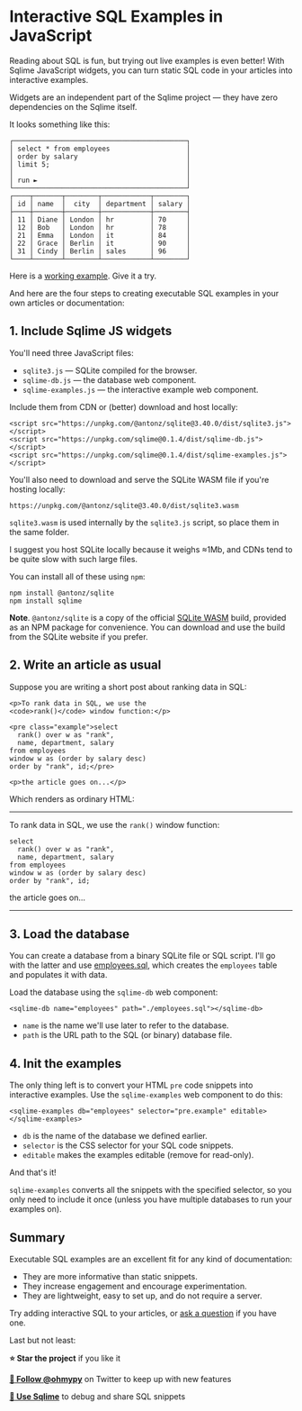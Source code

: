 # Interactive SQL Examples in JavaScript

Reading about SQL is fun, but trying out live examples is even better! With Sqlime JavaScript widgets, you can turn static SQL code in your articles into interactive examples.

Widgets are an independent part of the Sqlime project — they have zero dependencies on the Sqlime itself.

It looks something like this:

```
┌───────────────────────────────────────────┐
│ select * from employees                   │
│ order by salary                           │
│ limit 5;                                  │
│                                           │
│ run ►                                     │
└───────────────────────────────────────────┘
┌────┬───────┬────────┬────────────┬────────┐
│ id │ name  │  city  │ department │ salary │
├────┼───────┼────────┼────────────┼────────┤
│ 11 │ Diane │ London │ hr         │ 70     │
│ 12 │ Bob   │ London │ hr         │ 78     │
│ 21 │ Emma  │ London │ it         │ 84     │
│ 22 │ Grace │ Berlin │ it         │ 90     │
│ 31 │ Cindy │ Berlin │ sales      │ 96     │
└────┴───────┴────────┴────────────┴────────┘
```

Here is a [working example](https://sqlime.org/employees.html). Give it a try.

And here are the four steps to creating executable SQL examples in your own articles or documentation:

## 1. Include Sqlime JS widgets

You'll need three JavaScript files:

-   `sqlite3.js` — SQLite compiled for the browser.
-   `sqlime-db.js` — the database web component.
-   `sqlime-examples.js` — the interactive example web component.

Include them from CDN or (better) download and host locally:

```
<script src="https://unpkg.com/@antonz/sqlite@3.40.0/dist/sqlite3.js"></script>
<script src="https://unpkg.com/sqlime@0.1.4/dist/sqlime-db.js"></script>
<script src="https://unpkg.com/sqlime@0.1.4/dist/sqlime-examples.js"></script>
```

You'll also need to download and serve the SQLite WASM file if you're hosting locally:

```
https://unpkg.com/@antonz/sqlite@3.40.0/dist/sqlite3.wasm
```

`sqlite3.wasm` is used internally by the `sqlite3.js` script, so place them in the same folder.

I suggest you host SQLite locally because it weighs ≈1Mb, and CDNs tend to be quite slow with such large files.

You can install all of these using `npm`:

```
npm install @antonz/sqlite
npm install sqlime
```

**Note**. `@antonz/sqlite` is a copy of the official [SQLite WASM](https://sqlite.org/wasm) build, provided as an NPM package for convenience. You can download and use the build from the SQLite website if you prefer.

## 2. Write an article as usual

Suppose you are writing a short post about ranking data in SQL:

```
<p>To rank data in SQL, we use the
<code>rank()</code> window function:</p>

<pre class="example">select
  rank() over w as "rank",
  name, department, salary
from employees
window w as (order by salary desc)
order by "rank", id;</pre>

<p>the article goes on...</p>
```

Which renders as ordinary HTML:

---

To rank data in SQL, we use the `rank()` window function:

```
select
  rank() over w as "rank",
  name, department, salary
from employees
window w as (order by salary desc)
order by "rank", id;
```

the article goes on...

---

## 3. Load the database

You can create a database from a binary SQLite file or SQL script. I'll go with the latter and use [employees.sql](./employees.sql), which creates the `employees` table and populates it with data.

Load the database using the `sqlime-db` web component:

```
<sqlime-db name="employees" path="./employees.sql"></sqlime-db>
```

-   `name` is the name we'll use later to refer to the database.
-   `path` is the URL path to the SQL (or binary) database file.

## 4. Init the examples

The only thing left is to convert your HTML `pre` code snippets into interactive examples. Use the `sqlime-examples` web component to do this:

```
<sqlime-examples db="employees" selector="pre.example" editable></sqlime-examples>
```

-   `db` is the name of the database we defined earlier.
-   `selector` is the CSS selector for your SQL code snippets.
-   `editable` makes the examples editable (remove for read-only).

And that's it!

`sqlime-examples` converts all the snippets with the specified selector, so you only need to include it once (unless you have multiple databases to run your examples on).

## Summary

Executable SQL examples are an excellent fit for any kind of documentation:

-   They are more informative than static snippets.
-   They increase engagement and encourage experimentation.
-   They are lightweight, easy to set up, and do not require a server.

Try adding interactive SQL to your articles, or [ask a question](https://github.com/nalgeon/sqlime/issues/new) if you have one.

Last but not least:

**⭐️ Star the project** if you like it

[**🚀 Follow @ohmypy**](https://twitter.com/ohmypy) on Twitter to keep up with new features

[**🍋 Use Sqlime**](https://sqlime.org/) to debug and share SQL snippets
